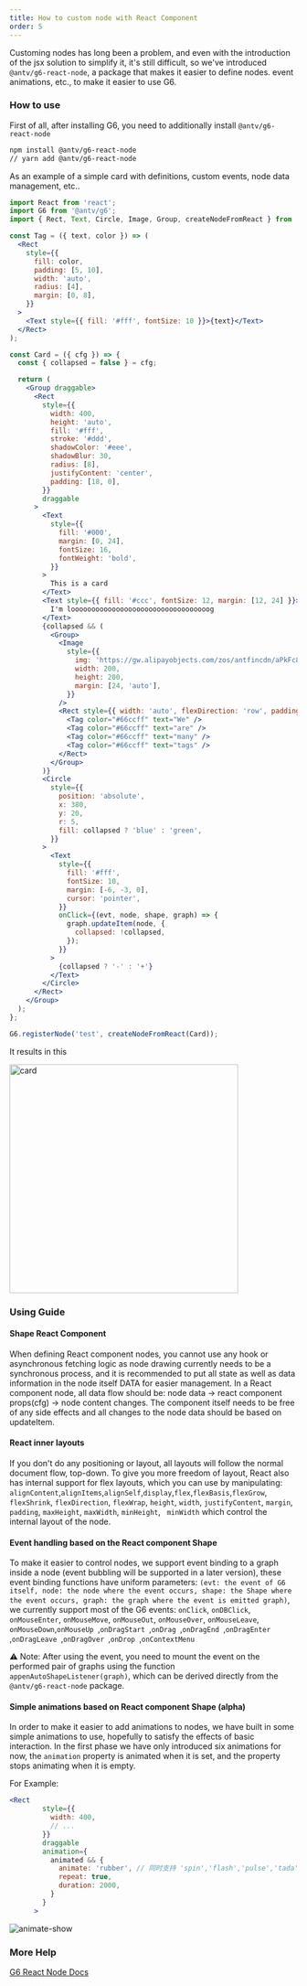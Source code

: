 ```yaml
---
title: How to custom node with React Component
order: 5
---
```


Customing nodes has long been a problem, and even with the introduction of the jsx solution to simplify it, it's still difficult, so we've introduced `@antv/g6-react-node`, a package that makes it easier to define nodes. event animations, etc., to make it easier to use G6.

### How to use

First of all, after installing G6, you need to additionally install `@antv/g6-react-node`

```bash
npm install @antv/g6-react-node
// yarn add @antv/g6-react-node
```

As an example of a simple card with definitions, custom events, node data management, etc..

```jsx
import React from 'react';
import G6 from '@antv/g6';
import { Rect, Text, Circle, Image, Group, createNodeFromReact } from '@antv/g6-react-node';

const Tag = ({ text, color }) => (
  <Rect
    style={{
      fill: color,
      padding: [5, 10],
      width: 'auto',
      radius: [4],
      margin: [0, 8],
    }}
  >
    <Text style={{ fill: '#fff', fontSize: 10 }}>{text}</Text>
  </Rect>
);

const Card = ({ cfg }) => {
  const { collapsed = false } = cfg;

  return (
    <Group draggable>
      <Rect
        style={{
          width: 400,
          height: 'auto',
          fill: '#fff',
          stroke: '#ddd',
          shadowColor: '#eee',
          shadowBlur: 30,
          radius: [8],
          justifyContent: 'center',
          padding: [18, 0],
        }}
        draggable
      >
        <Text
          style={{
            fill: '#000',
            margin: [0, 24],
            fontSize: 16,
            fontWeight: 'bold',
          }}
        >
          This is a card
        </Text>
        <Text style={{ fill: '#ccc', fontSize: 12, margin: [12, 24] }}>
          I'm loooooooooooooooooooooooooooooooooog
        </Text>
        {collapsed && (
          <Group>
            <Image
              style={{
                img: 'https://gw.alipayobjects.com/zos/antfincdn/aPkFc8Sj7n/method-draw-image.svg',
                width: 200,
                height: 200,
                margin: [24, 'auto'],
              }}
            />
            <Rect style={{ width: 'auto', flexDirection: 'row', padding: [4, 12] }}>
              <Tag color="#66ccff" text="We" />
              <Tag color="#66ccff" text="are" />
              <Tag color="#66ccff" text="many" />
              <Tag color="#66ccff" text="tags" />
            </Rect>
          </Group>
        )}
        <Circle
          style={{
            position: 'absolute',
            x: 380,
            y: 20,
            r: 5,
            fill: collapsed ? 'blue' : 'green',
          }}
        >
          <Text
            style={{
              fill: '#fff',
              fontSize: 10,
              margin: [-6, -3, 0],
              cursor: 'pointer',
            }}
            onClick={(evt, node, shape, graph) => {
              graph.updateItem(node, {
                collapsed: !collapsed,
              });
            }}
          >
            {collapsed ? '-' : '+'}
          </Text>
        </Circle>
      </Rect>
    </Group>
  );
};

G6.registerNode('test', createNodeFromReact(Card));
```

It results in this

<img alt="card" width="400" src="https://gw.alipayobjects.com/zos/antfincdn/imZMZ8jYKJ/xiazai%252520%2815%29.png" />


### Using Guide

#### Shape React Component

When defining React component nodes, you cannot use any hook or asynchronous fetching logic as node drawing currently needs to be a synchronous process, and it is recommended to put all state as well as data information in the node itself DATA for easier management. In a React component node, all data flow should be: node data -> react component props(cfg) -> node content changes. The component itself needs to be free of any side effects and all changes to the node data should be based on updateItem.


#### React inner layouts

If you don't do any positioning or layout, all layouts will follow the normal document flow, top-down. To give you more freedom of layout, React also has internal support for flex layouts, which you can use by manipulating: `alignContent`,`alignItems`,`alignSelf`,`display`,`flex`,`flexBasis`,`flexGrow`,` flexShrink`, `flexDirection`, `flexWrap`, `height`, `width`, `justifyContent`, `margin`, `padding`, `maxHeight`, `maxWidth`, `minHeight`, ` minWidth` which control the internal layout of the node.


#### Event handling based on the React component Shape

To make it easier to control nodes, we support event binding to a graph inside a node (event bubbling will be supported in a later version), these event binding functions have uniform parameters: `(evt: the event of G6 itself, node: the node where the event occurs, shape: the Shape where the event occurs, graph: the graph where the event is emitted graph)`, we currently support most of the G6 events: `onClick`, `onDBClick`, `onMouseEnter`, `onMouseMove`, `onMouseOut`, `onMouseOver`, `onMouseLeave`, ` onMouseDown `,`onMouseUp `,`onDragStart `,`onDrag `,`onDragEnd `,`onDragEnter `,`onDragLeave `,`onDragOver `,`onDrop `,`onContextMenu `

⚠️ Note: After using the event, you need to mount the event on the performed pair of graphs using the function `appenAutoShapeListener(graph)`, which can be derived directly from the `@antv/g6-react-node` package.

#### Simple animations based on React component Shape (alpha)

In order to make it easier to add animations to nodes, we have built in some simple animations to use, hopefully to satisfy the effects of basic interaction. In the first phase we have only introduced six animations for now, the `animation` property is animated when it is set, and the property stops animating when it is empty.

For Example:

```jsx
<Rect
        style={{
          width: 400,
          // ...
        }}
        draggable
        animation={
          animated && {
            animate: 'rubber', // 同时支持 'spin','flash','pulse','tada','bounce'
            repeat: true,
            duration: 2000,
          }
        }
      >
```

<img alt="animate-show" src="https://gw.alipayobjects.com/zos/antfincdn/cXLES5%26w5x/ezgif.com-video-to-gif.gif" />

### More Help

[G6 React Node Docs](https://dicegraph.github.io/g6-react-node/)






